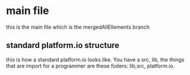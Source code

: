 # main file
this is the main file which is the mergedAllEllements branch

## standard platform.io structure
this is how a standard platform.io looks like. 
You have a src, lib,
the things that are import for a programmer are these foders: lib,src, platform.io.
